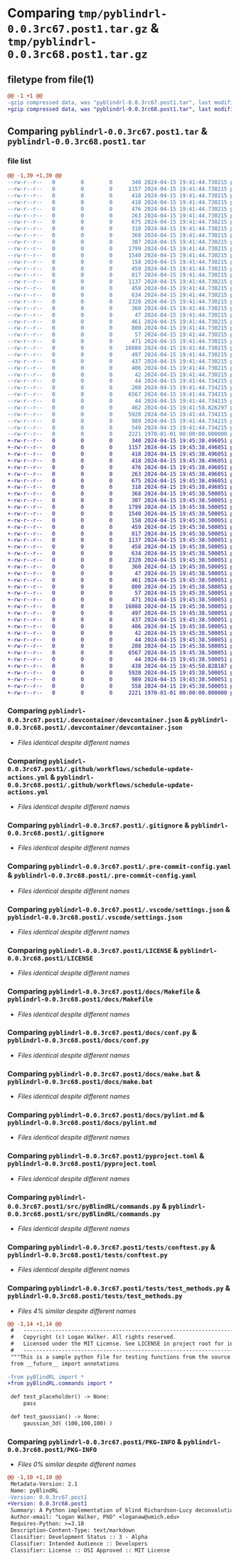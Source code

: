 # Comparing `tmp/pyblindrl-0.0.3rc67.post1.tar.gz` & `tmp/pyblindrl-0.0.3rc68.post1.tar.gz`

## filetype from file(1)

```diff
@@ -1 +1 @@
-gzip compressed data, was "pyblindrl-0.0.3rc67.post1.tar", last modified: Fri Jan  1 00:00:00 2016, max compression
+gzip compressed data, was "pyblindrl-0.0.3rc68.post1.tar", last modified: Fri Jan  1 00:00:00 2016, max compression
```

## Comparing `pyblindrl-0.0.3rc67.post1.tar` & `pyblindrl-0.0.3rc68.post1.tar`

### file list

```diff
@@ -1,39 +1,39 @@
--rw-r--r--   0        0        0      340 2024-04-15 19:41:44.730215 pyblindrl-0.0.3rc67.post1/.devcontainer/Dockerfile
--rw-r--r--   0        0        0     1157 2024-04-15 19:41:44.730215 pyblindrl-0.0.3rc67.post1/.devcontainer/devcontainer.json
--rw-r--r--   0        0        0      418 2024-04-15 19:41:44.730215 pyblindrl-0.0.3rc67.post1/.github/dependabot.yml
--rw-r--r--   0        0        0      418 2024-04-15 19:41:44.730215 pyblindrl-0.0.3rc67.post1/.github/template-sync.yml
--rw-r--r--   0        0        0      476 2024-04-15 19:41:44.730215 pyblindrl-0.0.3rc67.post1/.github/workflows/CI.yml
--rw-r--r--   0        0        0      263 2024-04-15 19:41:44.730215 pyblindrl-0.0.3rc67.post1/.github/workflows/publish.yml
--rw-r--r--   0        0        0      675 2024-04-15 19:41:44.730215 pyblindrl-0.0.3rc67.post1/.github/workflows/schedule-update-actions.yml
--rw-r--r--   0        0        0      318 2024-04-15 19:41:44.730215 pyblindrl-0.0.3rc67.post1/.github/workflows/semantic-pr-check.yml
--rw-r--r--   0        0        0      368 2024-04-15 19:41:44.730215 pyblindrl-0.0.3rc67.post1/.github/workflows/sphinx.yml
--rw-r--r--   0        0        0      307 2024-04-15 19:41:44.730215 pyblindrl-0.0.3rc67.post1/.github/workflows/template-sync.yml
--rw-r--r--   0        0        0     1799 2024-04-15 19:41:44.730215 pyblindrl-0.0.3rc67.post1/.gitignore
--rw-r--r--   0        0        0     1540 2024-04-15 19:41:44.730215 pyblindrl-0.0.3rc67.post1/.pre-commit-config.yaml
--rw-r--r--   0        0        0      158 2024-04-15 19:41:44.730215 pyblindrl-0.0.3rc67.post1/.pypirc
--rw-r--r--   0        0        0      459 2024-04-15 19:41:44.730215 pyblindrl-0.0.3rc67.post1/.vscode/launch.json
--rw-r--r--   0        0        0      817 2024-04-15 19:41:44.730215 pyblindrl-0.0.3rc67.post1/.vscode/settings.json
--rw-r--r--   0        0        0     1137 2024-04-15 19:41:44.730215 pyblindrl-0.0.3rc67.post1/LICENSE
--rw-r--r--   0        0        0      458 2024-04-15 19:41:44.730215 pyblindrl-0.0.3rc67.post1/README.md
--rw-r--r--   0        0        0      634 2024-04-15 19:41:44.730215 pyblindrl-0.0.3rc67.post1/docs/Makefile
--rw-r--r--   0        0        0     2320 2024-04-15 19:41:44.730215 pyblindrl-0.0.3rc67.post1/docs/conf.py
--rw-r--r--   0        0        0      360 2024-04-15 19:41:44.730215 pyblindrl-0.0.3rc67.post1/docs/devcontainer.md
--rw-r--r--   0        0        0       47 2024-04-15 19:41:44.730215 pyblindrl-0.0.3rc67.post1/docs/developer.md
--rw-r--r--   0        0        0      461 2024-04-15 19:41:44.730215 pyblindrl-0.0.3rc67.post1/docs/index.rst
--rw-r--r--   0        0        0      800 2024-04-15 19:41:44.730215 pyblindrl-0.0.3rc67.post1/docs/make.bat
--rw-r--r--   0        0        0       57 2024-04-15 19:41:44.730215 pyblindrl-0.0.3rc67.post1/docs/modules.rst
--rw-r--r--   0        0        0      471 2024-04-15 19:41:44.730215 pyblindrl-0.0.3rc67.post1/docs/pre-commit-config.md
--rw-r--r--   0        0        0    16088 2024-04-15 19:41:44.730215 pyblindrl-0.0.3rc67.post1/docs/pylint.md
--rw-r--r--   0        0        0      497 2024-04-15 19:41:44.730215 pyblindrl-0.0.3rc67.post1/docs/pyproject.md
--rw-r--r--   0        0        0      437 2024-04-15 19:41:44.730215 pyblindrl-0.0.3rc67.post1/docs/python_package.hello_world.rst
--rw-r--r--   0        0        0      406 2024-04-15 19:41:44.730215 pyblindrl-0.0.3rc67.post1/docs/python_package.rst
--rw-r--r--   0        0        0       42 2024-04-15 19:41:44.730215 pyblindrl-0.0.3rc67.post1/docs/requirements.txt
--rw-r--r--   0        0        0       44 2024-04-15 19:41:44.734215 pyblindrl-0.0.3rc67.post1/docs/vscode.md
--rw-r--r--   0        0        0      208 2024-04-15 19:41:44.734215 pyblindrl-0.0.3rc67.post1/docs/workflows.md
--rw-r--r--   0        0        0     6567 2024-04-15 19:41:44.734215 pyblindrl-0.0.3rc67.post1/pyproject.toml
--rw-r--r--   0        0        0       44 2024-04-15 19:41:44.734215 pyblindrl-0.0.3rc67.post1/src/README.md
--rw-r--r--   0        0        0      462 2024-04-15 19:41:58.826297 pyblindrl-0.0.3rc67.post1/src/pyBlindRL/__init__.py
--rw-r--r--   0        0        0     5920 2024-04-15 19:41:44.734215 pyblindrl-0.0.3rc67.post1/src/pyBlindRL/commands.py
--rw-r--r--   0        0        0      989 2024-04-15 19:41:44.734215 pyblindrl-0.0.3rc67.post1/tests/conftest.py
--rw-r--r--   0        0        0      549 2024-04-15 19:41:44.734215 pyblindrl-0.0.3rc67.post1/tests/test_methods.py
--rw-r--r--   0        0        0     2221 1970-01-01 00:00:00.000000 pyblindrl-0.0.3rc67.post1/PKG-INFO
+-rw-r--r--   0        0        0      340 2024-04-15 19:45:38.496051 pyblindrl-0.0.3rc68.post1/.devcontainer/Dockerfile
+-rw-r--r--   0        0        0     1157 2024-04-15 19:45:38.496051 pyblindrl-0.0.3rc68.post1/.devcontainer/devcontainer.json
+-rw-r--r--   0        0        0      418 2024-04-15 19:45:38.496051 pyblindrl-0.0.3rc68.post1/.github/dependabot.yml
+-rw-r--r--   0        0        0      418 2024-04-15 19:45:38.496051 pyblindrl-0.0.3rc68.post1/.github/template-sync.yml
+-rw-r--r--   0        0        0      476 2024-04-15 19:45:38.496051 pyblindrl-0.0.3rc68.post1/.github/workflows/CI.yml
+-rw-r--r--   0        0        0      263 2024-04-15 19:45:38.496051 pyblindrl-0.0.3rc68.post1/.github/workflows/publish.yml
+-rw-r--r--   0        0        0      675 2024-04-15 19:45:38.496051 pyblindrl-0.0.3rc68.post1/.github/workflows/schedule-update-actions.yml
+-rw-r--r--   0        0        0      318 2024-04-15 19:45:38.496051 pyblindrl-0.0.3rc68.post1/.github/workflows/semantic-pr-check.yml
+-rw-r--r--   0        0        0      368 2024-04-15 19:45:38.500051 pyblindrl-0.0.3rc68.post1/.github/workflows/sphinx.yml
+-rw-r--r--   0        0        0      307 2024-04-15 19:45:38.500051 pyblindrl-0.0.3rc68.post1/.github/workflows/template-sync.yml
+-rw-r--r--   0        0        0     1799 2024-04-15 19:45:38.500051 pyblindrl-0.0.3rc68.post1/.gitignore
+-rw-r--r--   0        0        0     1540 2024-04-15 19:45:38.500051 pyblindrl-0.0.3rc68.post1/.pre-commit-config.yaml
+-rw-r--r--   0        0        0      158 2024-04-15 19:45:38.500051 pyblindrl-0.0.3rc68.post1/.pypirc
+-rw-r--r--   0        0        0      459 2024-04-15 19:45:38.500051 pyblindrl-0.0.3rc68.post1/.vscode/launch.json
+-rw-r--r--   0        0        0      817 2024-04-15 19:45:38.500051 pyblindrl-0.0.3rc68.post1/.vscode/settings.json
+-rw-r--r--   0        0        0     1137 2024-04-15 19:45:38.500051 pyblindrl-0.0.3rc68.post1/LICENSE
+-rw-r--r--   0        0        0      458 2024-04-15 19:45:38.500051 pyblindrl-0.0.3rc68.post1/README.md
+-rw-r--r--   0        0        0      634 2024-04-15 19:45:38.500051 pyblindrl-0.0.3rc68.post1/docs/Makefile
+-rw-r--r--   0        0        0     2320 2024-04-15 19:45:38.500051 pyblindrl-0.0.3rc68.post1/docs/conf.py
+-rw-r--r--   0        0        0      360 2024-04-15 19:45:38.500051 pyblindrl-0.0.3rc68.post1/docs/devcontainer.md
+-rw-r--r--   0        0        0       47 2024-04-15 19:45:38.500051 pyblindrl-0.0.3rc68.post1/docs/developer.md
+-rw-r--r--   0        0        0      461 2024-04-15 19:45:38.500051 pyblindrl-0.0.3rc68.post1/docs/index.rst
+-rw-r--r--   0        0        0      800 2024-04-15 19:45:38.500051 pyblindrl-0.0.3rc68.post1/docs/make.bat
+-rw-r--r--   0        0        0       57 2024-04-15 19:45:38.500051 pyblindrl-0.0.3rc68.post1/docs/modules.rst
+-rw-r--r--   0        0        0      471 2024-04-15 19:45:38.500051 pyblindrl-0.0.3rc68.post1/docs/pre-commit-config.md
+-rw-r--r--   0        0        0    16088 2024-04-15 19:45:38.500051 pyblindrl-0.0.3rc68.post1/docs/pylint.md
+-rw-r--r--   0        0        0      497 2024-04-15 19:45:38.500051 pyblindrl-0.0.3rc68.post1/docs/pyproject.md
+-rw-r--r--   0        0        0      437 2024-04-15 19:45:38.500051 pyblindrl-0.0.3rc68.post1/docs/python_package.hello_world.rst
+-rw-r--r--   0        0        0      406 2024-04-15 19:45:38.500051 pyblindrl-0.0.3rc68.post1/docs/python_package.rst
+-rw-r--r--   0        0        0       42 2024-04-15 19:45:38.500051 pyblindrl-0.0.3rc68.post1/docs/requirements.txt
+-rw-r--r--   0        0        0       44 2024-04-15 19:45:38.500051 pyblindrl-0.0.3rc68.post1/docs/vscode.md
+-rw-r--r--   0        0        0      208 2024-04-15 19:45:38.500051 pyblindrl-0.0.3rc68.post1/docs/workflows.md
+-rw-r--r--   0        0        0     6567 2024-04-15 19:45:38.500051 pyblindrl-0.0.3rc68.post1/pyproject.toml
+-rw-r--r--   0        0        0       44 2024-04-15 19:45:38.500051 pyblindrl-0.0.3rc68.post1/src/README.md
+-rw-r--r--   0        0        0      438 2024-04-15 19:45:50.828187 pyblindrl-0.0.3rc68.post1/src/pyBlindRL/__init__.py
+-rw-r--r--   0        0        0     5920 2024-04-15 19:45:38.500051 pyblindrl-0.0.3rc68.post1/src/pyBlindRL/commands.py
+-rw-r--r--   0        0        0      989 2024-04-15 19:45:38.500051 pyblindrl-0.0.3rc68.post1/tests/conftest.py
+-rw-r--r--   0        0        0      558 2024-04-15 19:45:38.500051 pyblindrl-0.0.3rc68.post1/tests/test_methods.py
+-rw-r--r--   0        0        0     2221 1970-01-01 00:00:00.000000 pyblindrl-0.0.3rc68.post1/PKG-INFO
```

### Comparing `pyblindrl-0.0.3rc67.post1/.devcontainer/devcontainer.json` & `pyblindrl-0.0.3rc68.post1/.devcontainer/devcontainer.json`

 * *Files identical despite different names*

### Comparing `pyblindrl-0.0.3rc67.post1/.github/workflows/schedule-update-actions.yml` & `pyblindrl-0.0.3rc68.post1/.github/workflows/schedule-update-actions.yml`

 * *Files identical despite different names*

### Comparing `pyblindrl-0.0.3rc67.post1/.gitignore` & `pyblindrl-0.0.3rc68.post1/.gitignore`

 * *Files identical despite different names*

### Comparing `pyblindrl-0.0.3rc67.post1/.pre-commit-config.yaml` & `pyblindrl-0.0.3rc68.post1/.pre-commit-config.yaml`

 * *Files identical despite different names*

### Comparing `pyblindrl-0.0.3rc67.post1/.vscode/settings.json` & `pyblindrl-0.0.3rc68.post1/.vscode/settings.json`

 * *Files identical despite different names*

### Comparing `pyblindrl-0.0.3rc67.post1/LICENSE` & `pyblindrl-0.0.3rc68.post1/LICENSE`

 * *Files identical despite different names*

### Comparing `pyblindrl-0.0.3rc67.post1/docs/Makefile` & `pyblindrl-0.0.3rc68.post1/docs/Makefile`

 * *Files identical despite different names*

### Comparing `pyblindrl-0.0.3rc67.post1/docs/conf.py` & `pyblindrl-0.0.3rc68.post1/docs/conf.py`

 * *Files identical despite different names*

### Comparing `pyblindrl-0.0.3rc67.post1/docs/make.bat` & `pyblindrl-0.0.3rc68.post1/docs/make.bat`

 * *Files identical despite different names*

### Comparing `pyblindrl-0.0.3rc67.post1/docs/pylint.md` & `pyblindrl-0.0.3rc68.post1/docs/pylint.md`

 * *Files identical despite different names*

### Comparing `pyblindrl-0.0.3rc67.post1/pyproject.toml` & `pyblindrl-0.0.3rc68.post1/pyproject.toml`

 * *Files identical despite different names*

### Comparing `pyblindrl-0.0.3rc67.post1/src/pyBlindRL/commands.py` & `pyblindrl-0.0.3rc68.post1/src/pyBlindRL/commands.py`

 * *Files identical despite different names*

### Comparing `pyblindrl-0.0.3rc67.post1/tests/conftest.py` & `pyblindrl-0.0.3rc68.post1/tests/conftest.py`

 * *Files identical despite different names*

### Comparing `pyblindrl-0.0.3rc67.post1/tests/test_methods.py` & `pyblindrl-0.0.3rc68.post1/tests/test_methods.py`

 * *Files 4% similar despite different names*

```diff
@@ -1,14 +1,14 @@
 #   ---------------------------------------------------------------------------------
 #   Copyright (c) Logan Walker. All rights reserved.
 #   Licensed under the MIT License. See LICENSE in project root for information.
 #   ---------------------------------------------------------------------------------
 """This is a sample python file for testing functions from the source code."""
 from __future__ import annotations
 
-from pyBlindRL import *
+from pyBlindRL.commands import *
 
 def test_placeholder() -> None:
     pass
 
 def test_gaussian() -> None:
     gaussian_3d( (100,100,100) )
```

### Comparing `pyblindrl-0.0.3rc67.post1/PKG-INFO` & `pyblindrl-0.0.3rc68.post1/PKG-INFO`

 * *Files 0% similar despite different names*

```diff
@@ -1,10 +1,10 @@
 Metadata-Version: 2.1
 Name: pyBlindRL
-Version: 0.0.3rc67.post1
+Version: 0.0.3rc68.post1
 Summary: A Python implementation of blind Richardson-Lucy deconvolution
 Author-email: "Logan Walker, PhD" <loganaw@umich.edu>
 Requires-Python: >=3.10
 Description-Content-Type: text/markdown
 Classifier: Development Status :: 3 - Alpha
 Classifier: Intended Audience :: Developers
 Classifier: License :: OSI Approved :: MIT License
```

